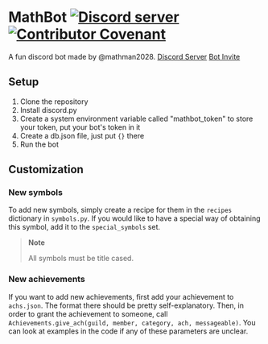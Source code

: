 # MathBot [![Discord server](https://img.shields.io/discord/1119928044811976744?label=discord&logo=discord)](https://discord.gg/c3TxDj6DYa) [![Contributor Covenant](https://img.shields.io/badge/Contributor%20Covenant-2.1-4baaaa.svg)](code_of_conduct.md)

A fun discord bot made by @mathman2028. [Discord Server](https://discord.gg/c3TxDj6DYa) [Bot Invite](https://discord.com/api/oauth2/authorize?client_id=1119928094418018354&permissions=3136&scope=bot)

## Setup

1. Clone the repository
2. Install discord.py
3. Create a system environment variable called "mathbot_token" to store your token, put your bot's token in it
4. Create a db.json file, just put `{}` there
5. Run the bot

## Customization

### New symbols

To add new symbols, simply create a recipe for them in the `recipes` dictionary in `symbols.py`. If you would like to have a special way of obtaining this symbol, add it to the `special_symbols` set.

> **Note**
>
> All symbols must be title cased.

### New achievements

If you want to add new achievements, first add your achievement to `achs.json`. The format there should be pretty self-explanatory.
Then, in order to grant the achievement to someone, call `Achievements.give_ach(guild, member, category, ach, messageable)`. You can look at examples in the code if any of these parameters are unclear.
